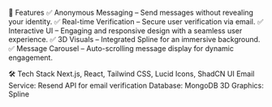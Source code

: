 🚀 Features
✅ Anonymous Messaging – Send messages without revealing your identity.
✅ Real-time Verification – Secure user verification via email.
✅ Interactive UI – Engaging and responsive design with a seamless user experience.
✅ 3D Visuals – Integrated Spline for an immersive background.
✅ Message Carousel – Auto-scrolling message display for dynamic engagement.

🛠️ Tech Stack
Next.js, React, Tailwind CSS, Lucid Icons, ShadCN UI
Email Service: Resend API for email verification
Database: MongoDB
3D Graphics: Spline
